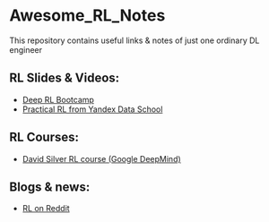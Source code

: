 # Awesome_RL_Notes
This repository contains useful links &amp; notes of just one ordinary DL engineer

## RL Slides & Videos:
* [Deep RL Bootcamp](https://sites.google.com/view/deep-rl-bootcamp/lectures)
* [Practical RL from Yandex Data School](https://github.com/yandexdataschool/Practical_RL)

## RL Courses:
* [David Silver RL course (Google DeepMind)](https://www.youtube.com/watch?v=2pWv7GOvuf0&list=PLHOg3HfW_teiYiq8yndRVwQ95LLPVUDJe)


## Blogs & news:
* [RL on Reddit](https://www.reddit.com/r/reinforcementlearning/)
